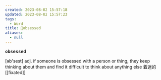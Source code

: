 ```yaml
---
created: 2023-08-02 15:57:18
updated: 2023-08-02 15:57:23
tags:
  - Word
title: 📖obsessed
aliases:
  - null
---
```


<pre><strong>obsessed</strong></pre>
[əb'sest]
adj. if someone is obsessed with a person or thing, they keep thinking about them and find it difficult to think about anything else 着迷的
[[fixated]]
